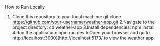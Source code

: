 How to Run Locally

1. Clone this repository to your local machine:
   git clone https://github.com/your-username/weather-app.git
2.Navigate to the project directory:
    cd weather-app
3.Install dependencies:
    npm install
4.Run the application:
   npm run dev
5.Open your browser and go to http://localhost:3000](http://localhost:5173/ to view the weather app.           
